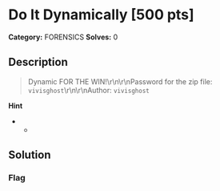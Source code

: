 # Do It Dynamically [500 pts]

**Category:** FORENSICS
**Solves:** 0

## Description
>Dynamic FOR THE WIN!\r\n\r\nPassword for the zip file: `vivisghost`\r\n\r\nAuthor: `vivisghost`

**Hint**
* -

## Solution

### Flag

